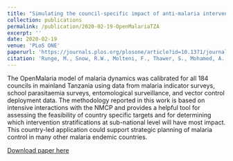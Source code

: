 ```yaml
---
title: "Simulating the council-specific impact of anti-malaria interventions: a tool to support malaria strategic planning in Tanzania"
collection: publications
permalink: /publication/2020-02-19-OpenMalariaTZA
excerpt: ''
date: 2020-02-19
venue: 'PLoS ONE'
paperurl: 'https://journals.plos.org/plosone/article?id=10.1371/journal.pone.0228469'
citation: 'Runge, M., Snow, R.W., Molteni, F., Thawer, S., Mohamed, A., Mandike, R., Giorgi, E., Macharia, P.M., Smith, T.A., Lengeler, C., Pothin, E., 2020. Simulating the council-specific impact of anti-malaria interventions: A tool to support malaria strategic planning in Tanzania. PLoS ONE 15, e0228469. https://doi.org/10.1371/journal.pone.0228469'
---
```

The OpenMalaria model of malaria dynamics was calibrated for all 184 councils in mainland Tanzania using data from malaria indicator surveys, school parasitaemia surveys, entomological surveillance, and vector control deployment data. 
The methodology reported in this work is based on intensive interactions with the NMCP and provides a helpful tool for assessing the feasibility of 
country specific targets and for determining which intervention stratifications at sub-national level will have most impact. This country-led application 
could support strategic planning of malaria control in many other malaria endemic countries.

[Download paper here](https://journals.plos.org/plosone/article?id=10.1371/journal.pone.0228469)

